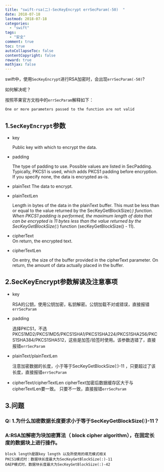 ```yaml
---
title: "swift-rsa(二)-SecKeyEncrypt errSecParam(-50)  "
date: 2018-07-18
lastmod: 2018-07-18
categories:
  - "swift"
tags:
  - "安全"
comment: true
toc: true
autoCollapseToc: false
contentCopyright: false
reward: true
mathjax: false
---
```


swift中，使用`SecKeyEncrypt`进行RSA加密时，会出现`errSecParam(-50)`?

如何解决呢？

按照苹果官方文档中的`errSecParam`解释如下：

	One or more parameters passed to the function are not valid

## 1.`SecKeyEncrypt`参数	
* key	
	
	Public key with which to encrypt the data.
* padding	

     The type of padding to use. Possible values are listed in SecPadding. Typically, PKCS1 is used, which adds PKCS1 padding before encryption. If you specify none, the data is encrypted as-is.

* plainText	
     	The data to encrypt.
* plainTextLen	

	Length in bytes of the data in the plainText buffer. This must be less than or equal to the value returned by the SecKeyGetBlockSize(_:) function. When PKCS1 padding is performed, the maximum length of data that can be encrypted is 11 bytes less than the value returned by the SecKeyGetBlockSize(_:) function (secKeyGetBlockSize() - 11).
	
* cipherText	
On return, the encrypted text.

* cipherTextLen	

	On entry, the size of the buffer provided in the cipherText parameter. On return, the amount of data actually placed in the buffer.

## 2.SecKeyEncrypt参数解读及注意事项
* key 
   
    RSA的公钥，使用公钥加密，私钥解密。公钥加载不对或错误，直接报错`errSecParam`

* padding

	选择PKCS1，不选PKCS1MD2/PKCS1MD5/PKCS1SHA1/PKCS1SHA224/PKCS1SHA256/PKCS1SHA384/PKCS1SHA512，这些是加签/验签时使用。该参数选错了，直接报错`errSecParam`

* plainText/plainTextLen
  
  注意加密数据的长度，小于等于SecKeyGetBlockSize(:)-11 ，只要超过了该长度，直接报错`errSecParam`
  
* cipherText/cipherTextLen 
   cipherText加密后数据缓存区大于与cipherTextLen要一致。
   只要不一致，直接报错`errSecParam`
   
## 3.问题
### Q: 1.为什么加密数据长度要求小于等于SecKeyGetBlockSize(:)-11？
### A:RSA加解密为块加密算法（ block cipher algorithm），在固定长度的数据块上进行操作。
		
	block length是跟key length 以及所使用的填充模式相关
	PKCS1模式时：数据块长度最大为SecKeyGetBlockSize(:)-11
	OAEP模式时，数据块长度最大为SecKeyGetBlockSize(:)-42
   